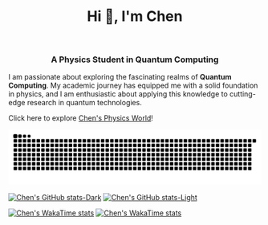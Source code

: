<h1 align="center">Hi 👋, I'm Chen</h1>  
<h3 align="center">A Physics Student in Quantum Computing</h3>


I am passionate about exploring the fascinating realms of **Quantum Computing**. My academic journey has equipped me with a solid foundation in physics, and I am enthusiastic about applying this knowledge to cutting-edge research in quantum technologies.

Click here to explore [Chen's Physics World](https://chenx820.github.io/)!  


<picture align="center">
  <source media="(prefers-color-scheme: dark)" srcset="https://raw.githubusercontent.com/chenx820/chenx820/output/github-contribution-grid-snake-dark.svg">
  <source media="(prefers-color-scheme: light)" srcset="https://raw.githubusercontent.com/chenx820/chenx820/output/github-contribution-grid-snake.svg">
  <img alt="github contribution grid snake animation" src="https://raw.githubusercontent.com/chenx820/chenx820/output/github-contribution-grid-snake.svg">
</picture>

[![Chen's GitHub stats-Dark](https://github-readme-stats.vercel.app/api?username=chenx820&show_icons=true&count_private=true&hide_border=true&rank_icon=github&bg_color=0d1116&hide=prs,issues,contribs&theme=merko#gh-dark-mode-only)](https://github.com/chenx820#gh-dark-mode-only)
[![Chen's GitHub stats-Light](https://github-readme-stats.vercel.app/api?username=chenx820&show_icons=true&count_private=true&hide_border=true&rank_icon=github&bg_color=false&hide=prs,issues,contribs&theme=catppuccin_latte#gh-light-mode-only)](https://github.com/chenx820#gh-light-mode-only)         

[![Chen's WakaTime stats](https://github-readme-stats.vercel.app/api/wakatime?username=chenx820&hide_border=true&bg_color=0d1116&theme=merko#gh-dark-mode-only)](https://github.com/chenx820#gh-dark-mode-only)
[![Chen's WakaTime stats](https://github-readme-stats.vercel.app/api/wakatime?username=chenx820&hide_border=true&bg_color=false&theme=&theme=catppuccin_latte#gh-light-mode-only)](https://github.com/chenx820#gh-light-mode-only)
